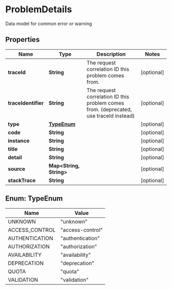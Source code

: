 

# ProblemDetails

Data model for common error or warning

## Properties

| Name | Type | Description | Notes |
|------------ | ------------- | ------------- | -------------|
|**traceId** | **String** | The request correlation ID this problem comes from. |  [optional] |
|**traceIdentifier** | **String** | The request correlation ID this problem comes from. (deprecated, use traceId instead) |  [optional] |
|**type** | [**TypeEnum**](#TypeEnum) |  |  [optional] |
|**code** | **String** |  |  [optional] |
|**instance** | **String** |  |  [optional] |
|**title** | **String** |  |  [optional] |
|**detail** | **String** |  |  [optional] |
|**source** | **Map&lt;String, String&gt;** |  |  [optional] |
|**stackTrace** | **String** |  |  [optional] |



## Enum: TypeEnum

| Name | Value |
|---- | -----|
| UNKNOWN | &quot;unknown&quot; |
| ACCESS_CONTROL | &quot;access-control&quot; |
| AUTHENTICATION | &quot;authentication&quot; |
| AUTHORIZATION | &quot;authorization&quot; |
| AVAILABILITY | &quot;availability&quot; |
| DEPRECATION | &quot;deprecation&quot; |
| QUOTA | &quot;quota&quot; |
| VALIDATION | &quot;validation&quot; |



